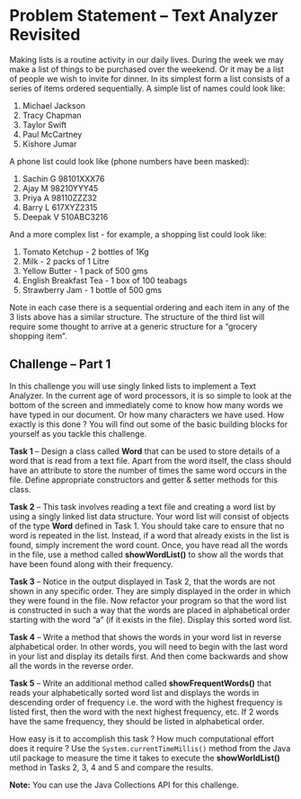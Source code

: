 # Problem Statement – Text Analyzer Revisited

Making lists is a routine activity in our daily lives. During the week we may make a list of things to be purchased over the weekend. Or it may be a list of people we wish to invite for dinner. In its simplest form a list consists of a series of items ordered sequentially. A simple list of names could look like:

1.	Michael Jackson
2.	Tracy Chapman
3.	Taylor Swift 
4.	Paul McCartney
5.	Kishore Jumar


A phone list could look like (phone numbers have been masked):

1.	Sachin G	98101XXX76
2.	Ajay M		98210YYY45
3.	Priya A		98110ZZZ32
4.	Barry L		617XYZ2315
5.	Deepak V	510ABC3216




And a more complex list - for example, a shopping list could look like:

1.	Tomato Ketchup	- 2 bottles of 1Kg
2.	Milk			- 2 packs of 1 Litre
3.	Yellow Butter		- 1 pack of 500 gms
4.	English Breakfast Tea	- 1 box of 100 teabags
5.	Strawberry Jam		- 1 bottle of 500 gms

Note in each case there is a sequential ordering and each item in any of the 3 lists above has a similar structure. The structure of the third list will require some thought to arrive at a generic structure for a “grocery shopping item”.


## Challenge – Part 1

In this challenge you will use singly linked lists to implement a Text Analyzer. In the current age of word processors, it is so simple to look at the bottom of the screen and immediately come to know how many words we have typed in our document. Or how many characters we have used. How exactly is this done ? You will find out some of the basic building blocks for yourself as you tackle this challenge.

**Task 1** – Design a class called **Word** that can be used to store details of a word that is read from a text file. Apart from the word itself, the class should have an attribute to store the number of times the same word occurs in the file. Define appropriate constructors and getter & setter methods for this class.

**Task 2** – This task involves reading a text file and creating a word list by using a singly linked list data structure. Your word list will consist of objects of the type **Word** defined in Task 1. You should take care to ensure that no word is repeated in the list. Instead, if a word that already exists in the list is found, simply increment the word count. Once, you have read all the words in the file, use a method called **showWordList()** to show all the words that have been found along with their frequency.

**Task 3** – Notice in the output displayed in Task 2, that the words are not shown in any specific order. They are simply displayed in the order in which they were found in the file. Now refactor your program so that the word list is constructed in such a way that the words are placed in alphabetical order starting with the word “a” (if it exists in the file). Display this sorted word list.

**Task 4** – Write a method that shows the words in your word list in reverse alphabetical order. In other words, you will need to begin with the last word in your list and display its details first. And then come backwards and show all the words in the reverse order.

**Task 5** – Write an additional method called **showFrequentWords()** that reads your alphabetically sorted word list and displays the words in descending order of frequency i.e. the word with the highest frequency is listed first, then the word with the next highest frequency, etc. If 2 words have the same frequency, they should be listed in alphabetical order.

How easy is it to accomplish this task ? How much computational effort does it require ? Use the `System.currentTimeMillis()` method from the Java util package to measure the time it takes to execute the **showWorldList()** method in Tasks 2, 3, 4 and 5 and compare the results.


**Note:** You can use the Java Collections API for this challenge.


